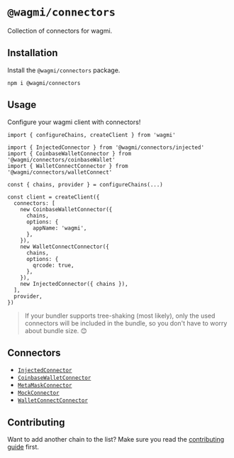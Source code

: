 # `@wagmi/connectors`

Collection of connectors for wagmi.

## Installation

Install the `@wagmi/connectors` package.

```
npm i @wagmi/connectors
```

## Usage

Configure your wagmi client with connectors!

```tsx
import { configureChains, createClient } from 'wagmi'

import { InjectedConnector } from '@wagmi/connectors/injected'
import { CoinbaseWalletConnector } from '@wagmi/connectors/coinbaseWallet'
import { WalletConnectConnector } from '@wagmi/connectors/walletConnect'

const { chains, provider } = configureChains(...)

const client = createClient({
  connectors: [
    new CoinbaseWalletConnector({
      chains,
      options: {
        appName: 'wagmi',
      },
    }),
    new WalletConnectConnector({
      chains,
      options: {
        qrcode: true,
      },
    }),
    new InjectedConnector({ chains }),
  ],
  provider,
})
```

> If your bundler supports tree-shaking (most likely), only the used connectors will be included in the bundle, so you don't have to worry about bundle size. 😊

## Connectors

- [`InjectedConnector`](/packages/connectors/src/injected.ts)
- [`CoinbaseWalletConnector`](/packages/connectors/src/coinbaseWallet.ts)
- [`MetaMaskConnector`](/packages/connectors/src/metaMask.ts)
- [`MockConnector`](/packages/connectors/src/mock.ts)
- [`WalletConnectConnector`](/packages/connectors/src/walletConnect.ts)

## Contributing

Want to add another chain to the list? Make sure you read the [contributing guide](../../.github/CONTRIBUTING.md) first.
